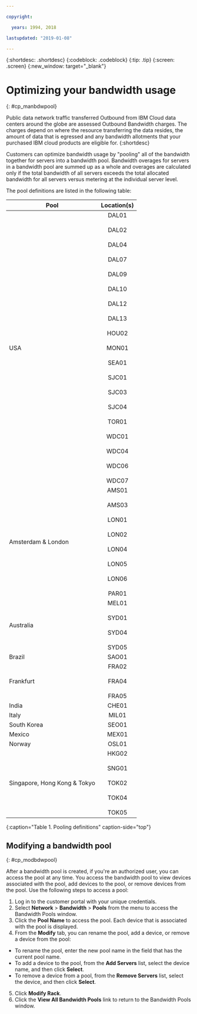 ```yaml
---

copyright:

  years: 1994, 2018

lastupdated: "2019-01-08"

---
```


{:shortdesc: .shortdesc}
{:codeblock: .codeblock}
{:tip: .tip}
{:screen: .screen}
{:new_window: target="_blank"}


# Optimizing your bandwidth usage
{: #cp_manbdwpool}

Public data network traffic transferred Outbound from IBM Cloud data centers around the globe are assessed Outbound Bandwidth charges. The charges depend on where the resource transferring the data resides, the amount of data that is egressed and any bandwidth allotments that your purchased IBM cloud products are eligible for. 
{:shortdesc} 

Customers can optimize bandwidth usage by "pooling" all of the bandwidth together for servers into a bandwidth pool. Bandwidth overages for servers in a bandwidth pool are summed up as a whole and overages are calculated only if the total bandwidth of all servers exceeds the total allocated bandwidth for all servers versus metering at the individual server level. 

The pool definitions are listed in the following table: 

| Pool      | Location(s)          |
| ------------- |:-------------:|
| USA    | DAL01<br/><br/>DAL02<br/><br/>DAL04<br/><br/>DAL07<br/><br/>DAL09<br/><br/>DAL10<br/><br/>DAL12<br/><br/>DAL13<br/><br/>HOU02<br/><br/>MON01<br/><br/>SEA01<br/><br/>SJC01<br/><br/>SJC03<br/><br/>SJC04<br/><br/>TOR01<br/><br/>WDC01<br/><br/>WDC04<br/><br/>WDC06<br/><br/>WDC07|
| Amsterdam & London | AMS01<br/><br/>AMS03<br/><br/>LON01<br/><br/>LON02<br/><br/>LON04<br/><br/>LON05<br/><br/>LON06<br/><br/>PAR01 |
| Australia | MEL01<br/><br/>SYD01<br/><br/>SYD04<br/><br/>SYD05 |
| Brazil | SAO01 |
| Frankfurt | FRA02<br/><br/>FRA04<br/><br/>FRA05 |
| India | CHE01 |
| Italy | MIL01 |
| South Korea | SEO01 | 
| Mexico | MEX01 | 
| Norway | OSL01 | 
| Singapore, Hong Kong & Tokyo | HKG02<br/><br/>SNG01<br/><br/>TOK02<br/><br/>TOK04<br/><br/>TOK05 |
{:caption="Table 1. Pooling definitions" caption-side="top"}


## Modifying a bandwidth pool
{: #cp_modbdwpool}

After a bandwidth pool is created, if you're an authorized user, you can access the pool at any time. You access the bandwidth pool to view devices associated with the pool, add devices to the pool, or remove devices from the pool. Use the following steps to access a pool:

1. Log in to the customer portal with your unique credentials.
2. Select **Network** > **Bandwidth** > **Pools** from the menu to access the Bandwidth Pools window.
3. Click the **Pool Name** to access the pool. Each device that is associated with the pool is displayed.
4. From the **Modify** tab, you can rename the pool, add a device, or remove a device from the pool:
  * To rename the pool, enter the new pool name in the field that has the current pool name.
  * To add a device to the pool, from the **Add Servers** list, select the device name, and then click **Select**.
  * To remove a device from a pool, from the **Remove Servers** list, select the device, and then click **Select**.
5. Click **Modify Rack**.
6. Click the **View All Bandwidth Pools** link to return to the Bandwidth Pools window.
